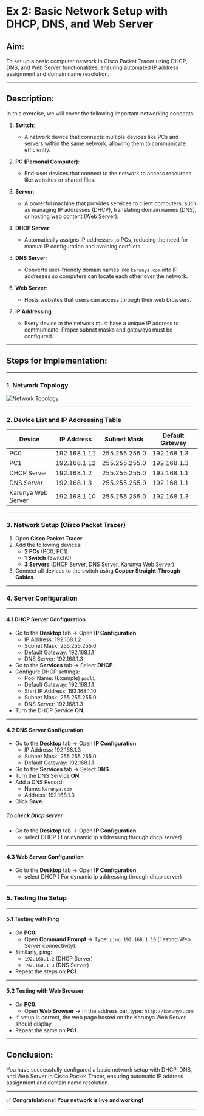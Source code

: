# Ex 2: Basic Network Setup with DHCP, DNS, and Web Server

## Aim:
To set up a basic computer network in Cisco Packet Tracer using DHCP, DNS, and Web Server functionalities, ensuring automated IP address assignment and domain name resolution.

---

## Description:
In this exercise, we will cover the following important networking concepts:

1. **Switch**:  
   - A network device that connects multiple devices like PCs and servers within the same network, allowing them to communicate efficiently.

2. **PC (Personal Computer)**:  
   - End-user devices that connect to the network to access resources like websites or shared files.

3. **Server**:  
   - A powerful machine that provides services to client computers, such as managing IP addresses (DHCP), translating domain names (DNS), or hosting web content (Web Server).

4. **DHCP Server**:  
   - Automatically assigns IP addresses to PCs, reducing the need for manual IP configuration and avoiding conflicts.

5. **DNS Server**:  
   - Converts user-friendly domain names like `karunya.com` into IP addresses so computers can locate each other over the network.

6. **Web Server**:  
   - Hosts websites that users can access through their web browsers.

7. **IP Addressing**:  
   - Every device in the network must have a unique IP address to communicate. Proper subnet masks and gateways must be configured.

---

## Steps for Implementation:

---

### 1. Network Topology

![Network Topology](./246b38fc-16de-4a32-8b9c-4ee0b7769a9b.png)

---

### 2. Device List and IP Addressing Table

| Device             | IP Address      | Subnet Mask       | Default Gateway  |
|--------------------|-----------------|-------------------|------------------|
| PC0                | 192.168.1.11     | 255.255.255.0     | 192.168.1.3      |
| PC1                | 192.168.1.12     | 255.255.255.0     | 192.168.1.3      |
| DHCP Server        | 192.168.1.2      | 255.255.255.0     | 192.168.1.1      |
| DNS Server         | 192.168.1.3      | 255.255.255.0     | 192.168.1.1      |
| Karunya Web Server | 192.168.1.10     | 255.255.255.0     | 192.168.1.3      |

---

### 3. Network Setup (Cisco Packet Tracer)

1. Open **Cisco Packet Tracer**.
2. Add the following devices:
   - **2 PCs** (PC0, PC1)
   - **1 Switch** (Switch0)
   - **3 Servers** (DHCP Server, DNS Server, Karunya Web Server)
3. Connect all devices to the switch using **Copper Straight-Through Cables**.

---

### 4. Server Configuration

---

#### 4.1 DHCP Server Configuration

- Go to the **Desktop** tab → Open **IP Configuration**.
  - IP Address: 192.168.1.2
  - Subnet Mask: 255.255.255.0
  - Default Gateway: 192.168.1.1
  - DNS Server: 192.168.1.3
- Go to the **Services** tab → Select **DHCP**.
- Configure DHCP settings:
  - Pool Name: (Example) `pool1`
  - Default Gateway: 192.168.1.1
  - Start IP Address: 192.168.1.10
  - Subnet Mask: 255.255.255.0
  - DNS Server: 192.168.1.3
- Turn the DHCP Service **ON**.

---

#### 4.2 DNS Server Configuration

- Go to the **Desktop** tab → Open **IP Configuration**.
  - IP Address: 192.168.1.3
  - Subnet Mask: 255.255.255.0
  - Default Gateway: 192.168.1.1
- Go to the **Services** tab → Select **DNS**.
- Turn the DNS Service **ON**.
- Add a DNS Record:
  - Name: `karunya.com`
  - Address: 192.168.1.3
- Click **Save**.

##### To check Dhcp server
- Go to the **Desktop** tab → Open **IP Configuration**.
    - select DHCP ( For dynamic ip addressing through dhcp server)

---

#### 4.3 Web Server Configuration

- Go to the **Desktop** tab → Open **IP Configuration**.
    - select DHCP ( For dynamic ip addressing through dhcp server)

---

### 5. Testing the Setup

---

#### 5.1 Testing with Ping

- On **PC0**:
  - Open **Command Prompt** → Type: `ping 192.168.1.10` (Testing Web Server connectivity).
- Similarly, ping:
  - `192.168.1.2` (DHCP Server)
  - `192.168.1.3` (DNS Server)
- Repeat the steps on **PC1**.

---

#### 5.2 Testing with Web Browser

- On **PC0**:
  - Open **Web Browser** → In the address bar, type: `http://karunya.com`
- If setup is correct, the web page hosted on the Karunya Web Server should display.
- Repeat the same on **PC1**.

---

## Conclusion:
You have successfully configured a basic network setup with DHCP, DNS, and Web Server in Cisco Packet Tracer, ensuring automatic IP address assignment and domain name resolution.

---

✅ **Congratulations! Your network is live and working!**

---